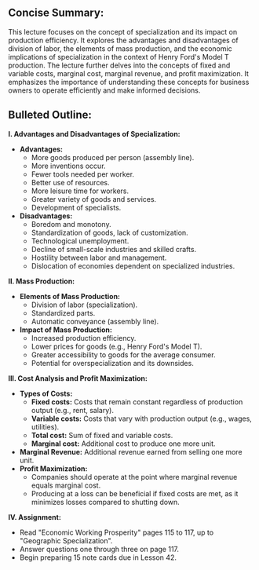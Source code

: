 ## Concise Summary:

This lecture focuses on the concept of specialization and its impact on production efficiency. It explores the advantages and disadvantages of division of labor, the elements of mass production, and the economic implications of specialization in the context of Henry Ford's Model T production. The lecture further delves into the concepts of fixed and variable costs, marginal cost, marginal revenue, and profit maximization. It emphasizes the importance of understanding these concepts for business owners to operate efficiently and make informed decisions.

## Bulleted Outline:

**I. Advantages and Disadvantages of Specialization:**

- **Advantages:**
    - More goods produced per person (assembly line).
    - More inventions occur.
    - Fewer tools needed per worker.
    - Better use of resources.
    - More leisure time for workers.
    - Greater variety of goods and services.
    - Development of specialists. 
- **Disadvantages:**
    - Boredom and monotony.
    - Standardization of goods, lack of customization.
    - Technological unemployment.
    - Decline of small-scale industries and skilled crafts.
    - Hostility between labor and management.
    - Dislocation of economies dependent on specialized industries. 

**II. Mass Production:**

- **Elements of Mass Production:**
    - Division of labor (specialization).
    - Standardized parts.
    - Automatic conveyance (assembly line).
- **Impact of Mass Production:**
    - Increased production efficiency.
    - Lower prices for goods (e.g., Henry Ford's Model T).
    - Greater accessibility to goods for the average consumer.
    - Potential for overspecialization and its downsides.

**III. Cost Analysis and Profit Maximization:**

- **Types of Costs:**
    - **Fixed costs:** Costs that remain constant regardless of production output (e.g., rent, salary).
    - **Variable costs:** Costs that vary with production output (e.g., wages, utilities).
    - **Total cost:** Sum of fixed and variable costs.
    - **Marginal cost:** Additional cost to produce one more unit.
- **Marginal Revenue:** Additional revenue earned from selling one more unit.
- **Profit Maximization:**
    - Companies should operate at the point where marginal revenue equals marginal cost.
    - Producing at a loss can be beneficial if fixed costs are met, as it minimizes losses compared to shutting down.

**IV. Assignment:**

- Read "Economic Working Prosperity" pages 115 to 117, up to "Geographic Specialization".
- Answer questions one through three on page 117.
- Begin preparing 15 note cards due in Lesson 42.

